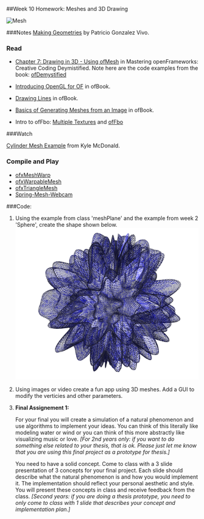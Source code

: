 ##Week 10 Homework: Meshes and 3D Drawing

![Mesh](http://openframeworks.cc/ofBook/images/generativemesh/images/GolanSegmentationAndSymptom.jpg)

###Notes
[Making Geometries](https://gist.github.com/patriciogonzalezvivo/5473484) by Patricio Gonzalez Vivo.

### Read

* [Chapter 7: Drawing in 3D - Using ofMesh](http://gcc.bradley.edu/faculty/nelson-matt/IM460/Mastering%20openFrameworks-%20Creative%20Coding%20Demystified%20%5BeBook%5D.pdf) in Mastering openFrameworks: Creative Coding Deymistified. Note here are the code examples from the book: [ofDemystified](https://github.com/firmread/ofDemystified)

* [Introducing OpenGL for OF](http://openframeworks.cc/ofBook/chapters/openGL.html) in ofBook.

* [Drawing Lines](http://openframeworks.cc/ofBook/chapters/lines.html) in ofBook.

* [Basics of Generating Meshes from an Image](http://openframeworks.cc/ofBook/chapters/generativemesh.html) in ofBook.

* Intro to ofFbo: [Multiple Textures](http://openframeworks.cc/ofBook/chapters/shaders.html#multipletextures) and [ofFbo](http://openframeworks.cc/ofBook/chapters/shaders.html#offbo) 


###Watch 

[Cylinder Mesh Example](https://vimeo.com/41297608) from Kyle McDonald. 

### Compile and Play

* [ofxMeshWarp](https://github.com/nariakiiwatani/ofxMeshWarp)
* [ofxWarpableMesh](https://github.com/neilmendoza/ofxWarpableMesh)
* [ofxTriangleMesh](http://github.com/ofZach/ofxTriangleMesh)
* [Spring-Mesh-Webcam](https://github.com/terrybroad/Spring-Mesh-Webcam/blob/master/openFrameworks-Info.plist)


###Code:

1. Using the example from class 'meshPlane' and the example from week 2 'Sphere', create the shape shown below. ![meshplaneshere](meshplaneshere.png) 

2. Using images or video create a fun app using 3D meshes. Add a GUI to modify the verticies and other parameters. 

3. **Final Assignement 1:**

	For your final you will create a simulation of a natural phenomenon and use algorithms to implement your ideas. You can think of this literally like modeling water or wind or you can think of this more abstractly like visualizing music or love. *[For 2nd years only: if you want to do something else related to your thesis, that is ok. Please just let me know that you are using this final project as a prototype for thesis.]*

	You need to have a solid concept. Come to class with a 3 slide presentation of 3 concepts for your final project. Each slide should describe what the natural phenomenon is and how you would implement it. The implementation should reflect your personal aesthetic and style. You will present these concepts in class and receive feedback from the class. *[Second years: if you are doing a thesis prototype, you need to only come to class with 1 slide that describes your concept and implementation plan.]* 




